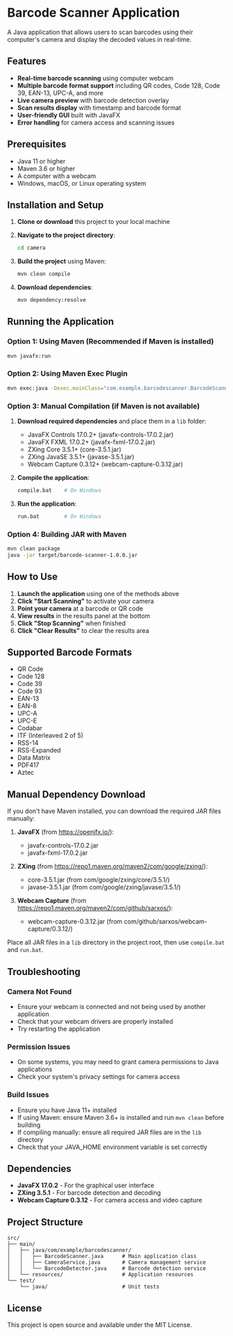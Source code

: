 # Barcode Scanner Application

A Java application that allows users to scan barcodes using their computer's camera and display the decoded values in real-time.

## Features

- **Real-time barcode scanning** using computer webcam
- **Multiple barcode format support** including QR codes, Code 128, Code 39, EAN-13, UPC-A, and more
- **Live camera preview** with barcode detection overlay
- **Scan results display** with timestamp and barcode format
- **User-friendly GUI** built with JavaFX
- **Error handling** for camera access and scanning issues

## Prerequisites

- Java 11 or higher
- Maven 3.6 or higher
- A computer with a webcam
- Windows, macOS, or Linux operating system

## Installation and Setup

1. **Clone or download** this project to your local machine

2. **Navigate to the project directory**:
   ```bash
   cd camera
   ```

3. **Build the project** using Maven:
   ```bash
   mvn clean compile
   ```

4. **Download dependencies**:
   ```bash
   mvn dependency:resolve
   ```

## Running the Application

### Option 1: Using Maven (Recommended if Maven is installed)
```bash
mvn javafx:run
```

### Option 2: Using Maven Exec Plugin
```bash
mvn exec:java -Dexec.mainClass="com.example.barcodescanner.BarcodeScanner"
```

### Option 3: Manual Compilation (if Maven is not available)

1. **Download required dependencies** and place them in a `lib` folder:
   - JavaFX Controls 17.0.2+ (javafx-controls-17.0.2.jar)
   - JavaFX FXML 17.0.2+ (javafx-fxml-17.0.2.jar)
   - ZXing Core 3.5.1+ (core-3.5.1.jar)
   - ZXing JavaSE 3.5.1+ (javase-3.5.1.jar)
   - Webcam Capture 0.3.12+ (webcam-capture-0.3.12.jar)

2. **Compile the application**:
   ```bash
   compile.bat    # On Windows
   ```

3. **Run the application**:
   ```bash
   run.bat        # On Windows
   ```

### Option 4: Building JAR with Maven
```bash
mvn clean package
java -jar target/barcode-scanner-1.0.0.jar
```

## How to Use

1. **Launch the application** using one of the methods above
2. **Click "Start Scanning"** to activate your camera
3. **Point your camera** at a barcode or QR code
4. **View results** in the results panel at the bottom
5. **Click "Stop Scanning"** when finished
6. **Click "Clear Results"** to clear the results area

## Supported Barcode Formats

- QR Code
- Code 128
- Code 39
- Code 93
- EAN-13
- EAN-8
- UPC-A
- UPC-E
- Codabar
- ITF (Interleaved 2 of 5)
- RSS-14
- RSS-Expanded
- Data Matrix
- PDF417
- Aztec

## Manual Dependency Download

If you don't have Maven installed, you can download the required JAR files manually:

1. **JavaFX** (from https://openjfx.io/):
   - javafx-controls-17.0.2.jar
   - javafx-fxml-17.0.2.jar

2. **ZXing** (from https://repo1.maven.org/maven2/com/google/zxing/):
   - core-3.5.1.jar (from com/google/zxing/core/3.5.1/)
   - javase-3.5.1.jar (from com/google/zxing/javase/3.5.1/)

3. **Webcam Capture** (from https://repo1.maven.org/maven2/com/github/sarxos/):
   - webcam-capture-0.3.12.jar (from com/github/sarxos/webcam-capture/0.3.12/)

Place all JAR files in a `lib` directory in the project root, then use `compile.bat` and `run.bat`.

## Troubleshooting

### Camera Not Found
- Ensure your webcam is connected and not being used by another application
- Check that your webcam drivers are properly installed
- Try restarting the application

### Permission Issues
- On some systems, you may need to grant camera permissions to Java applications
- Check your system's privacy settings for camera access

### Build Issues
- Ensure you have Java 11+ installed
- If using Maven: ensure Maven 3.6+ is installed and run `mvn clean` before building
- If compiling manually: ensure all required JAR files are in the `lib` directory
- Check that your JAVA_HOME environment variable is set correctly

## Dependencies

- **JavaFX 17.0.2** - For the graphical user interface
- **ZXing 3.5.1** - For barcode detection and decoding
- **Webcam Capture 0.3.12** - For camera access and video capture

## Project Structure

```
src/
├── main/
│   ├── java/com/example/barcodescanner/
│   │   ├── BarcodeScanner.java      # Main application class
│   │   ├── CameraService.java       # Camera management service
│   │   └── BarcodeDetector.java     # Barcode detection service
│   └── resources/                   # Application resources
└── test/
    └── java/                        # Unit tests
```

## License

This project is open source and available under the MIT License.
